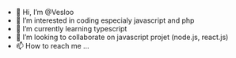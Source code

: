 - 👋 Hi, I’m @Vesloo
- 👀 I’m interested in coding especialy javascript and php
- 🌱 I’m currently learning typescript
- 💞️ I’m looking to collaborate on javascript projet (node.js, react.js)
- 📫 How to reach me ...

<!---
Vesloo/Vesloo is a ✨ special ✨ repository because its `README.md` (this file) appears on your GitHub profile.
You can click the Preview link to take a look at your changes.
--->
